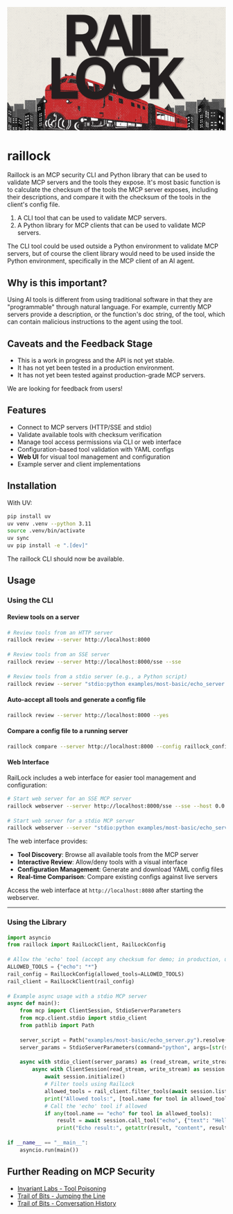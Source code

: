 ![RailLock Logo](img/raillock.png)

# raillock

Raillock is an MCP security CLI and Python library that can be used to validate MCP servers and the tools they expose. It's most basic function is to calculate the checksum of the tools the MCP server exposes, including their descriptions, and compare it with the checksum of the tools in the client's config file.

1. A CLI tool that can be used to validate MCP servers.
2. A Python library for MCP clients that can be used to validate MCP servers.

The CLI tool could be used outside a Python environment to validate MCP servers, but of course the client library would need to be used inside the Python environment, specifically in the MCP client of an AI agent.

## Why is this important?

Using AI tools is different from using traditional software in that they are "programmable" through natural language. For example, currently MCP servers provide a description, or the function's doc string, of the tool, which can contain malicious instructions to the agent using the tool.

## Caveats and the Feedback Stage

- This is a work in progress and the API is not yet stable.
- It has not yet been tested in a production environment.
- It has not yet been tested against production-grade MCP servers.

We are looking for feedback from users!

## Features

- Connect to MCP servers (HTTP/SSE and stdio)
- Validate available tools with checksum verification
- Manage tool access permissions via CLI or web interface
- Configuration-based tool validation with YAML configs
- **Web UI** for visual tool management and configuration
- Example server and client implementations

## Installation

With UV:

```bash
pip install uv
uv venv .venv --python 3.11
source .venv/bin/activate
uv sync
uv pip install -e ".[dev]"
```

The raillock CLI should now be available.

## Usage

### Using the CLI

#### Review tools on a server

```sh
# Review tools from an HTTP server
raillock review --server http://localhost:8000

# Review tools from an SSE server
raillock review --server http://localhost:8000/sse --sse

# Review tools from a stdio server (e.g., a Python script)
raillock review --server "stdio:python examples/most-basic/echo_server.py"
```

#### Auto-accept all tools and generate a config file

```sh
raillock review --server http://localhost:8000 --yes
```

#### Compare a config file to a running server

```sh
raillock compare --server http://localhost:8000 --config raillock_config.yaml
```

#### Web Interface

RailLock includes a web interface for easier tool management and configuration:

```sh
# Start web server for an SSE MCP server
raillock webserver --server http://localhost:8000/sse --sse --host 0.0.0.0 --port 8080

# Start web server for a stdio MCP server
raillock webserver --server "stdio:python examples/most-basic/echo_server.py" --host 0.0.0.0 --port 8080
```

The web interface provides:

- **Tool Discovery**: Browse all available tools from the MCP server
- **Interactive Review**: Allow/deny tools with a visual interface
- **Configuration Management**: Generate and download YAML config files
- **Real-time Comparison**: Compare existing configs against live servers

Access the web interface at `http://localhost:8080` after starting the webserver.

---

### Using the Library

```python
import asyncio
from raillock import RailLockClient, RailLockConfig

# Allow the 'echo' tool (accept any checksum for demo; in production, use the real checksum)
ALLOWED_TOOLS = {"echo": "*"}
rail_config = RailLockConfig(allowed_tools=ALLOWED_TOOLS)
rail_client = RailLockClient(rail_config)

# Example async usage with a stdio MCP server
async def main():
    from mcp import ClientSession, StdioServerParameters
    from mcp.client.stdio import stdio_client
    from pathlib import Path

    server_script = Path("examples/most-basic/echo_server.py").resolve()
    server_params = StdioServerParameters(command="python", args=[str(server_script)])

    async with stdio_client(server_params) as (read_stream, write_stream):
        async with ClientSession(read_stream, write_stream) as session:
            await session.initialize()
            # Filter tools using RailLock
            allowed_tools = rail_client.filter_tools(await session.list_tools().tools)
            print("Allowed tools:", [tool.name for tool in allowed_tools])
            # Call the 'echo' tool if allowed
            if any(tool.name == "echo" for tool in allowed_tools):
                result = await session.call_tool("echo", {"text": "Hello, MCP with RailLock!"})
                print("Echo result:", getattr(result, "content", result))

if __name__ == "__main__":
    asyncio.run(main())
```

## Further Reading on MCP Security

- [Invariant Labs - Tool Poisoning](https://invariantlabs.ai/blog/mcp-security-notification-tool-poisoning-attacks)
- [Trail of Bits - Jumping the Line](https://blog.trailofbits.com/2025/04/21/jumping-the-line-how-mcp-servers-can-attack-you-before-you-ever-use-them/)
- [Trail of Bits - Conversation History](https://blog.trailofbits.com/2025/04/23/how-mcp-servers-can-steal-your-conversation-history/)
